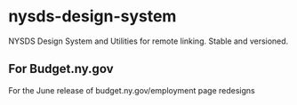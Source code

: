 # nysds-design-system
NYSDS Design System and Utilities for remote linking. Stable and versioned.

## For Budget.ny.gov

For the June release of budget.ny.gov/employment page redesigns



